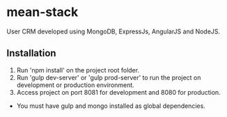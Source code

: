 # mean-stack

User CRM developed using MongoDB, ExpressJs, AngularJS and NodeJS.

## Installation
1. Run 'npm install' on the project root folder.
2. Run 'gulp dev-server' or 'gulp prod-server' to run the project on development or production environment.
3. Access project on port 8081 for development and 8080 for production.

* You must have gulp and mongo installed as global dependencies.

